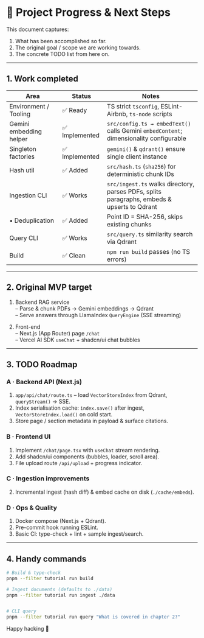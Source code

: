 # 📌 Project Progress & Next Steps

This document captures:

1. What has been accomplished so far.
2. The original goal / scope we are working towards.
3. The concrete TODO list from here on.

---

## 1. Work completed

| Area | Status | Notes |
|------|--------|-------|
| Environment / Tooling | ✅ Ready | TS strict `tsconfig`, ESLint-Airbnb, `ts-node` scripts |
| Gemini embedding helper | ✅ Implemented | `src/config.ts → embedText()` calls Gemini `embedContent`; dimensionality configurable |
| Singleton factories | ✅ Implemented | `gemini()` & `qdrant()` ensure single client instance |
| Hash util | ✅ Added | `src/hash.ts` (`sha256`) for deterministic chunk IDs |
| Ingestion CLI | ✅ Works | `src/ingest.ts` walks directory, parses PDFs, splits paragraphs, embeds & upserts to Qdrant |
| • Deduplication | ✅ Added | Point ID = SHA-256, skips existing chunks |
| Query CLI | ✅ Works | `src/query.ts` similarity search via Qdrant |
| Build | ✅ Clean | `npm run build` passes (no TS errors) |

---

## 2. Original MVP target

1. Backend RAG service  
   – Parse & chunk PDFs → Gemini embeddings → Qdrant  
   – Serve answers through LlamaIndex `QueryEngine` (SSE streaming)

2. Front-end  
   – Next.js (App Router) page `/chat`  
   – Vercel AI SDK `useChat` + shadcn/ui chat bubbles

---

## 3. TODO Roadmap

### A · Backend API (Next.js)
1. `app/api/chat/route.ts` – load `VectorStoreIndex` from Qdrant, `queryStream()` → SSE.  
2. Index serialisation cache: `index.save()` after ingest, `VectorStoreIndex.load()` on cold start.  
3. Store page / section metadata in payload & surface citations.

### B · Frontend UI
1. Implement `/chat/page.tsx` with `useChat` stream rendering.  
2. Add shadcn/ui components (bubbles, loader, scroll area).  
3. File upload route `/api/upload` + progress indicator.

### C · Ingestion improvements
2. Incremental ingest (hash diff) & embed cache on disk (`./cache/embeds`).

### D · Ops & Quality
1. Docker compose (Next.js + Qdrant).  
2. Pre-commit hook running ESLint.  
3. Basic CI: type-check + lint + sample ingest/search.

---

## 4. Handy commands

```bash
# Build & type-check
pnpm --filter tutorial run build

# Ingest documents (defaults to ./data)
pnpm --filter tutorial run ingest ./data


# CLI query
pnpm --filter tutorial run query "What is covered in chapter 2?"
```

Happy hacking 🚀
